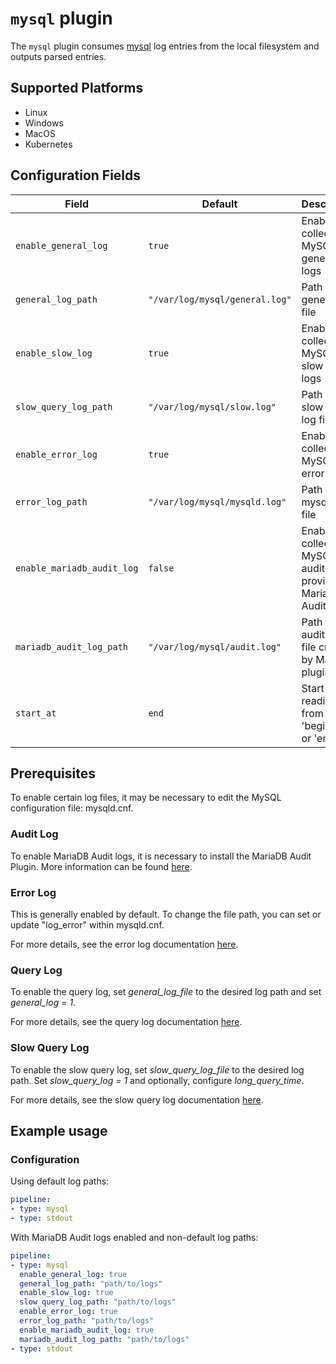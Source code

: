 
# `mysql` plugin

The `mysql` plugin consumes [mysql](https://www.mysql.com/) log entries from the local filesystem and outputs parsed entries.

## Supported Platforms

- Linux
- Windows
- MacOS
- Kubernetes

## Configuration Fields

| Field | Default | Description |
| --- | --- | --- |
| `enable_general_log` | `true` | Enable to collect MySQL general logs |
| `general_log_path` | `"/var/log/mysql/general.log"` | Path to general log file |
| `enable_slow_log` | `true`  | Enable to collect MySQL slow query logs |
| `slow_query_log_path` | `"/var/log/mysql/slow.log"` | Path to slow query log file |
| `enable_error_log` | `true` | Enable to collect MySQL error logs  |
| `error_log_path` | `"/var/log/mysql/mysqld.log"` | Path to mysqld log file |
| `enable_mariadb_audit_log` | `false` | Enable to collect MySQL audit logs provided by MariaDB Audit plugin |
| `mariadb_audit_log_path` | `"/var/log/mysql/audit.log"` | Path to audit log file created by MariaDB plugin |
| `start_at` | `end` | Start reading file from 'beginning' or 'end' |

## Prerequisites

To enable certain log files, it may be necessary to edit the MySQL configuration file: mysqld.cnf.

### Audit Log
To enable MariaDB Audit logs, it is necessary to install the MariaDB Audit Plugin. More information can be found <a href="https://mariadb.com/kb/en/mariadb-audit-plugin-installation/" target="_blank">here</a>.

### Error Log
This is generally enabled by default. To change the file path, you can set or update "log_error" within mysqld.cnf.

For more details, see the error log documentation [here](https://dev.mysql.com/doc/refman/5.7/en/error-log.html ).

### Query Log
To enable the query log, set *general_log_file* to the desired log path and set *general_log = 1*.

For more details, see the query log documentation [here](https://dev.mysql.com/doc/refman/5.7/en/query-log.html).

### Slow Query Log
To enable the slow query log, set *slow_query_log_file* to the desired log path. Set *slow_query_log = 1* and optionally, configure *long_query_time*. 

For more details, see the slow query log documentation [here](https://dev.mysql.com/doc/refman/5.7/en/slow-query-log.html).

## Example usage

### Configuration

Using default log paths:

```yaml
pipeline:
- type: mysql
- type: stdout

```

With MariaDB Audit logs enabled and non-default log paths:

```yaml
pipeline:
- type: mysql
  enable_general_log: true
  general_log_path: "path/to/logs"
  enable_slow_log: true
  slow_query_log_path: "path/to/logs"
  enable_error_log: true
  error_log_path: "path/to/logs"
  enable_mariadb_audit_log: true
  mariadb_audit_log_path: "path/to/logs"
- type: stdout

```